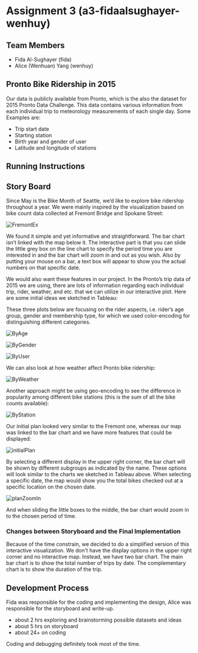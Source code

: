 # Assignment 3 (a3-fidaalsughayer-wenhuy)

## Team Members
* Fida Al-Sughayer (fida)
* Alice (Wenhuan) Yang (wenhuy)

## Pronto Bike Ridership in 2015
Our data is publicly available from Pronto, which is the also the dataset for 2015 Pronto Data Challenge. This data contains various information from each individual trip to meteorology measurements of each single day. Some Examples are:
- Trip start date
- Starting station
- Birth year and gender of user
- Latitude and longitude of stations

## Running Instructions

## Story Board
Since May is the Bike Month of Seattle, we’d like to explore bike ridership throughout a year. We were mainly inspired by the visualization based on bike count data collected at Fremont Bridge and Spokane Street: 

![FremontEx](fremontEx.PNG)

We found it simple and yet informative and straightforward. The bar chart isn’t linked with the map below it. The interactive part is that you can slide the little grey box on the line chart to specify the period time you are interested in and the bar chart will zoom in and out as you wish. Also by putting your mouse on a bar, a text box will appear to show you the actual numbers on that specific date. 

We would also want these features in our project. In the Pronto’s trip data of 2015 we are using, there are lots of information regarding each individual trip, rider, weather, and etc. that we can utilize in our interactive plot. Here are some initial ideas we sketched in Tableau:

These three plots below are focusing on the rider aspects, i.e. rider’s age group, gender and membership type, for which we used color-encoding for distinguishing different categories.

![ByAge](byAge.png)

![ByGender](byGender.png)

![ByUser](byUser.png)

We can also look at how weather affect Pronto bike ridership:

![ByWeather](byWeather.png)

Another approach might be using geo-encoding to see the difference in popularity among different bike stations (this is the sum of all the bike counts available):

![ByStation](byStation.png)

Our initial plan looked very similar to the Fremont one, whereas our map was linked to the bar chart and we have more features that could be displayed:

![initialPlan](initialPlan.JPG)

By selecting a different display in the upper right corner, the bar chart will be shown by different subgroups as indicated by the name. These options will look similar to the charts we sketched in Tableau above. When selecting a specific date, the map would show you the total bikes checked out at a specific location on the chosen date.

![planZoomIn](planZoomIn.JPG)

And when sliding the little boxes to the middle, the bar chart would zoom in to the chosen period of time.

### Changes between Storyboard and the Final Implementation

Because of the time constrain, we decided to do a simplified version of this interactive visualization.
We don't have the display options in the upper right corner and no interactive map.
Instead, we have two bar chart. The main bar chart is to show the total number of trips by date. The complementary chart is to show the duration of the trip.

## Development Process
Fida was responsible for the coding and implementing the design, Alice was responsible for the storyboard and write-up.
* about 2 hrs exploring and brainstorming possible datasets and ideas
* about 5 hrs on storyboard
* about 24+ on coding

Coding and debugging definitely took most of the time.
